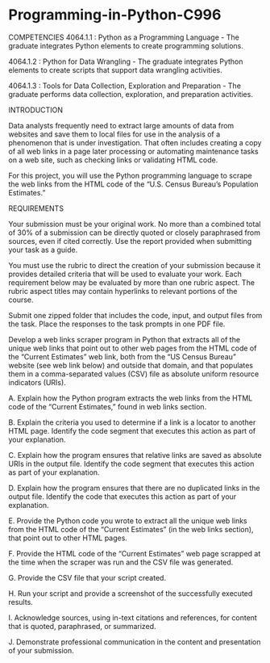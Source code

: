 # Programming-in-Python-C996

COMPETENCIES
4064.1.1 : Python as a Programming Language -
The graduate integrates Python elements to create programming solutions.

4064.1.2 : Python for Data Wrangling -
The graduate integrates Python elements to create scripts that support data wrangling activities.

4064.1.3 : Tools for Data Collection, Exploration and Preparation -
The graduate performs data collection, exploration, and preparation activities.

INTRODUCTION

Data analysts frequently need to extract large amounts of data from websites and save them to local files for use in the analysis of a phenomenon that is under investigation. That often includes creating a copy of all web links in a page later processing or automating maintenance tasks on a web site, such as checking links or validating HTML code.

For this project, you will use the Python programming language to scrape the web links from the HTML code of the “U.S. Census Bureau’s Population Estimates.”

REQUIREMENTS

Your submission must be your original work. No more than a combined total of 30% of a submission can be directly quoted or closely paraphrased from sources, even if cited correctly. Use the report provided when submitting your task as a guide.

You must use the rubric to direct the creation of your submission because it provides detailed criteria that will be used to evaluate your work. Each requirement below may be evaluated by more than one rubric aspect. The rubric aspect titles may contain hyperlinks to relevant portions of the course.

Submit one zipped folder that includes the code, input, and output files from the task. Place the responses to the task prompts in one PDF file.


Develop a web links scraper program in Python that extracts all of the unique web links that point out to other web pages from the HTML code of the “Current Estimates” web link, both from the “US Census Bureau” website (see web link below) and outside that domain, and that populates them in a comma-separated values (CSV) file as absolute uniform resource indicators (URIs).

A.    Explain how the Python program extracts the web links from the HTML code of the “Current Estimates,” found in web links section.

B.    Explain the criteria you used to determine if a link is a locator to another HTML page. Identify the code segment that executes this action as part of your explanation.

C.    Explain how the program ensures that relative links are saved as absolute URIs in the output file. Identify the code segment that executes this action as part of your explanation.

D.    Explain how the program ensures that there are no duplicated links in the output file. Identify the code that executes this action as part of your explanation.

E.    Provide the Python code you wrote to extract all the unique web links from the HTML code of the “Current Estimates” (in the web links section), that point out to other HTML pages.

F.    Provide the HTML code of the “Current Estimates” web page scrapped at the time when the scraper was run and the CSV file was generated.

G.    Provide the CSV file that your script created.

H.    Run your script and provide a screenshot of the successfully executed results.

I.     Acknowledge sources, using in-text citations and references, for content that is quoted, paraphrased, or summarized.

J.    Demonstrate professional communication in the content and presentation of your submission.
